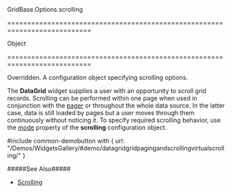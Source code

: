 <!--id-->GridBase.Options.scrolling<!--/id-->
===========================================================================
<!--type-->Object<!--/type-->
===========================================================================

<!--shortDescription-->
Overridden.
A configuration object specifying scrolling options.
<!--/shortDescription-->

<!--fullDescription-->
The **DataGrid** widget supplies a user with an opportunity to scroll grid records. Scrolling can be performed within one page when used in conjunction with the [pager](/Documentation/Guide/Widgets/DataGrid/Paging/#User_Interaction) or throughout the whole data source. In the latter case, data is still loaded by pages but a user moves through them continuously without noticing it. To specify required scrolling behavior, use the [mode]({basewidgetpath}/Configuration/scrolling/#mode) property of the **scrolling** configuration object.

#include common-demobutton with {
    url: "/Demos/WidgetsGallery/#demo/datagridgridpagingandscrollingvirtualscrolling/"
}

#####See Also#####
- [Scrolling](/Documentation/Guide/Widgets/DataGrid/Scrolling/)
<!--/fullDescription-->